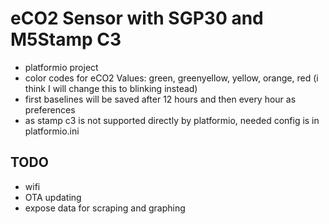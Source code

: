 # eCO2 Sensor with SGP30 and M5Stamp C3

- platformio project
- color codes for eCO2 Values: green, greenyellow, yellow, orange, red (i think I will change this to blinking instead)
- first baselines will be saved after 12 hours and then every hour as preferences
- as stamp c3 is not supported directly by platformio, needed config is in platformio.ini

## TODO
- wifi
- OTA updating
- expose data for scraping and graphing
